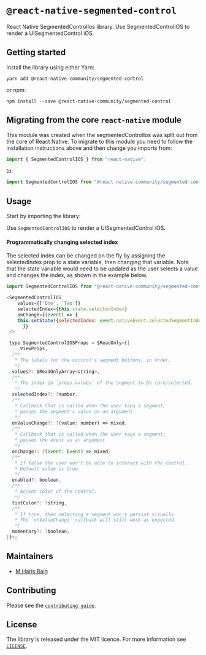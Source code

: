 # `@react-native-segmented-control`

React Native SegmentedControlIos library. Use SegmentedControlIOS to render a UISegmentedControl iOS.

## Getting started
Install the library using either Yarn:

```
yarn add @react-native-community/segmented-control
```

or npm:

```
npm install --save @react-native-community/segmented-control
```

## Migrating from the core `react-native` module
This module was created when the segmentedControlIos was split out from the core of React Native. To migrate to this module you need to follow the installation instructions above and then change you imports from:

```javascript
import { SegmentedControlIOS } from "react-native";
```

to:

```javascript
import SegmentedControlIOS from "@react-native-community/segmented-control";
```

## Usage
Start by importing the library:

Use `SegmentedControlIOS` to render a UISegmentedControl iOS.

#### Programmatically changing selected index
The selected index can be changed on the fly by assigning the
selectedIndex prop to a state variable, then changing that variable.
Note that the state variable would need to be updated as the user
selects a value and changes the index, as shown in the example below.


```javascript
import SegmentedControlIOS from "@react-native-community/segmented-control";

<SegmentedControlIOS
    values={['One', 'Two']}
    selectedIndex={this.state.selectedIndex}
    onChange={(event) => {
    this.setState({selectedIndex: event.nativeEvent.selectedSegmentIndex});
      }}
 />

 type SegmentedControlIOSProps = $ReadOnly<{|
  ...ViewProps,
  /**
   * The labels for the control's segment buttons, in order.
   */
  values?: $ReadOnlyArray<string>,
  /**
   * The index in `props.values` of the segment to be (pre)selected.
   */
  selectedIndex?: ?number,
  /**
   * Callback that is called when the user taps a segment;
   * passes the segment's value as an argument
   */
  onValueChange?: ?(value: number) => mixed,
  /**
   * Callback that is called when the user taps a segment;
   * passes the event as an argument
   */
  onChange?: ?(event: Event) => mixed,
  /**
   * If false the user won't be able to interact with the control.
   * Default value is true.
   */
  enabled?: boolean,
  /**
   * Accent color of the control.
   */
  tintColor?: ?string,
  /**
   * If true, then selecting a segment won't persist visually.
   * The `onValueChange` callback will still work as expected.
   */
  momentary?: ?boolean,
|}>;
```

## Maintainers

* [M.Haris Baig](https://github.com/harisbaig100)

## Contributing

Please see the [`contributing guide`](/CONTRIBUTING.md).

## License

The library is released under the MIT licence. For more information see [`LICENSE`](/LICENSE).

